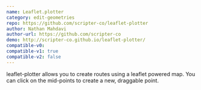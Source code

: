 ```yaml
---
name: Leaflet.plotter
category: edit-geometries
repo: https://github.com/scripter-co/leaflet-plotter
author: Nathan Mahdavi
author-url: https://github.com/scripter-co
demo: http://scripter-co.github.io/leaflet-plotter/
compatible-v0:
compatible-v1: true
compatible-v2: false
---
```


leaflet-plotter allows you to create routes using a leaflet powered map. You can click on the mid-points to create a new, draggable point.

